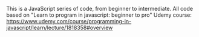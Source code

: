 This is a JavaScript series of code, from beginner to intermediate.
All code based on "Learn to program in javascript: beginner to pro" Udemy course: https://www.udemy.com/course/programming-in-javascript/learn/lecture/1818358#overview
